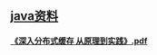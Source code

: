 ## [java资料](README.md)

#### [《深入分布式缓存 从原理到实践》.pdf](https://pan.baidu.com/s/181ooXWWhMi_7XbRyUyv3kA?pwd=gtde)














